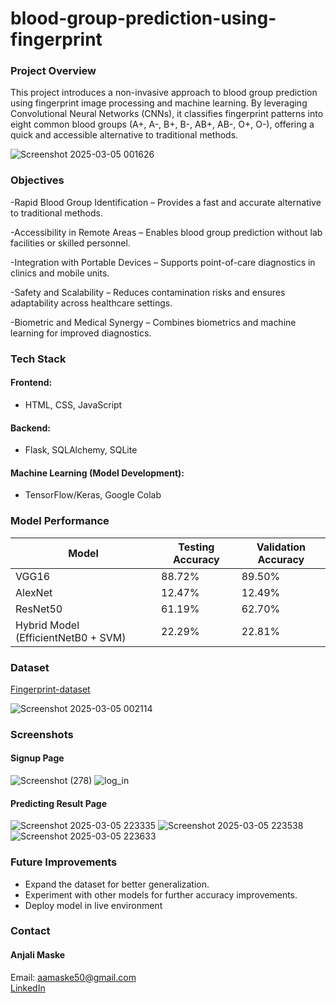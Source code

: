 # blood-group-prediction-using-fingerprint

###  Project Overview
This project introduces a non-invasive approach to blood group prediction using fingerprint image processing and machine learning. By leveraging Convolutional Neural Networks (CNNs), it classifies fingerprint patterns into eight common blood groups (A+, A-, B+, B-, AB+, AB-, O+, O-), offering a quick and accessible alternative to traditional methods.  

![Screenshot 2025-03-05 001626](https://github.com/user-attachments/assets/486dad12-1b91-434b-963e-1f97e7acbb46)

### Objectives
-Rapid Blood Group Identification – Provides a fast and accurate alternative to traditional methods.

-Accessibility in Remote Areas – Enables blood group prediction without lab facilities or skilled personnel.

-Integration with Portable Devices – Supports point-of-care diagnostics in clinics and mobile units.

-Safety and Scalability – Reduces contamination risks and ensures adaptability across healthcare settings.

-Biometric and Medical Synergy – Combines biometrics and machine learning for improved diagnostics.
  
### Tech Stack
#### Frontend: 
- HTML, CSS, JavaScript
#### Backend: 
- Flask, SQLAlchemy, SQLite
#### Machine Learning (Model Development): 
- TensorFlow/Keras,  Google Colab

### Model Performance
| Model                                | Testing Accuracy | Validation Accuracy |
|--------------------------------------|-----------------|---------------------|
| VGG16                                | 88.72%          | 89.50%              | 
| AlexNet                              | 12.47%          | 12.49%              | 
| ResNet50                             | 61.19%          | 62.70%              |
| Hybrid Model (EfficientNetB0 + SVM)  | 22.29%          | 22.81%              

### Dataset 
[Fingerprint-dataset](https://www.kaggle.com/datasets/rajumavinmar/finger-print-based-blood-group-dataset) 

![Screenshot 2025-03-05 002114](https://github.com/user-attachments/assets/764ddf3e-9f88-4734-802e-0e8d0f25f58d)

### Screenshots
#### Signup Page
![Screenshot (278)](https://github.com/user-attachments/assets/f716115e-7875-4c65-b9cc-943c3faeb4cc)
![log_in](https://github.com/user-attachments/assets/0344bdc4-cc05-4b28-889f-12fc61970dcf)

#### Predicting Result Page
![Screenshot 2025-03-05 223335](https://github.com/user-attachments/assets/b5701d15-8837-46b8-aa13-c200625b0d35)
![Screenshot 2025-03-05 223538](https://github.com/user-attachments/assets/40453f3f-d631-424b-82df-258843e445d8)
![Screenshot 2025-03-05 223633](https://github.com/user-attachments/assets/63c77e96-f082-4c9c-9f53-02cf3b76cd3b)

###  Future Improvements
- Expand the dataset for better generalization.
- Experiment with other models for further accuracy improvements.
- Deploy model in live environment

### Contact 
#### Anjali Maske  
Email: [aamaske50@gmail.com](mailto:aamaske50@gmail.com)  
[LinkedIn](https://www.linkedin.com/in/anjali-maske/)
